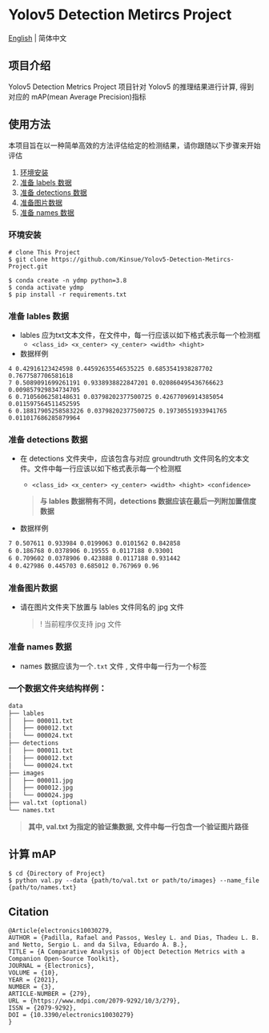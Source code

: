# Yolov5 Detection Metircs Project

[English](https://github.com/Kinsue/Yolov5-Detection-Metircs-Project#a-sample-folder-structure) | 简体中文

## 项目介绍

Yolov5 Detection Metrics Project 项目针对 Yolov5 的推理结果进行计算, 得到对应的 mAP(mean Average Precision)指标


## 使用方法

本项目旨在以一种简单高效的方法评估给定的检测结果，请你跟随以下步骤来开始评估

1. [环境安装](#环境安装)
2. [准备 labels 数据](#准备-lables-数据)
3. [准备 detections 数据](#准备-detections-数据)
4. [准备图片数据](#准备图片数据)
5. [准备 names 数据](#准备-names-数据)

### 环境安装
```shell
# clone This Project
$ git clone https://github.com/Kinsue/Yolov5-Detection-Metircs-Project.git
```

```shell
$ conda create -n ydmp python=3.8
$ conda activate ydmp 
$ pip install -r requirements.txt 
```



### 准备 lables 数据

- lables 应为txt文本文件，在文件中，每一行应该以如下格式表示每一个检测框
	-  `<class_id> <x_center> <y_center> <width> <hight>`
- 数据样例

```text
4 0.42916123424598 0.44592635546535225 0.6853541938287702 0.7677587706581618
7 0.5089091699261191 0.9338938822847201 0.020860495436766623 0.009857929834734705
6 0.7105606258148631 0.03798202377500725 0.42677096914385054 0.011597564511452595
6 0.18817905258583226 0.03798202377500725 0.19730551933941765 0.011017686285879964
```



### 准备 detections 数据

- 在 detections 文件夹中，应该包含与对应 groundtruth 文件同名的文本文件。文件中每一行应该以如下格式表示每一个检测框
	-  `<class_id> <x_center> <y_center> <width> <hight> <confidence>`

	> **与 lables 数据稍有不同，detections 数据应该在最后一列附加置信度数据**

- 数据样例

```txt
7 0.507611 0.933984 0.0199063 0.0101562 0.842858
6 0.186768 0.0378906 0.19555 0.0117188 0.93001
6 0.709602 0.0378906 0.423888 0.0117188 0.931442
4 0.427986 0.445703 0.685012 0.767969 0.96

```

### 准备图片数据

- 请在图片文件夹下放置与 lables 文件同名的 jpg 文件

	> ! 当前程序仅支持 jpg 文件


### 准备 names 数据

- names 数据应该为一个`.txt` 文件 , 文件中每一行为一个标签

### 一个数据文件夹结构样例：

```txt
data
├── lables
│   ├── 000011.txt
│   ├── 000012.txt
│   └── 000024.txt
├── detections
│   ├── 000011.txt
│   ├── 000012.txt
│   └── 000024.txt
├── images
│   ├── 000011.jpg
│   ├── 000012.jpg
│   └── 000024.jpg
├── val.txt (optional)
└── names.txt
```

> **其中, val.txt 为指定的验证集数据, 文件中每一行包含一个验证图片路径**

## 计算 mAP

```shell
$ cd {Directory of Project}
$ python val.py --data {path/to/val.txt or path/to/images} --name_file {path/to/names.txt}
```

## Citation

```text
@Article{electronics10030279,
AUTHOR = {Padilla, Rafael and Passos, Wesley L. and Dias, Thadeu L. B. and Netto, Sergio L. and da Silva, Eduardo A. B.},
TITLE = {A Comparative Analysis of Object Detection Metrics with a Companion Open-Source Toolkit},
JOURNAL = {Electronics},
VOLUME = {10},
YEAR = {2021},
NUMBER = {3},
ARTICLE-NUMBER = {279},
URL = {https://www.mdpi.com/2079-9292/10/3/279},
ISSN = {2079-9292},
DOI = {10.3390/electronics10030279}
}
```
